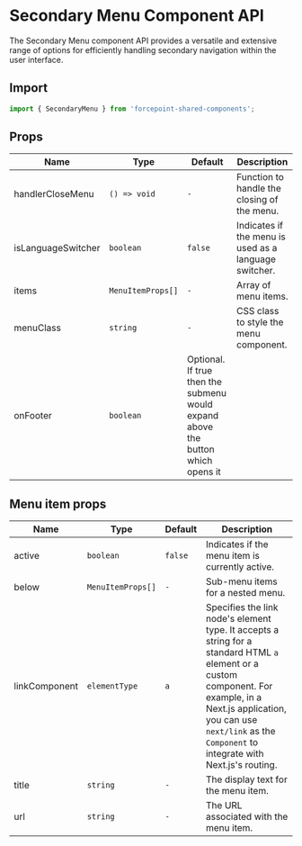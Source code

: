 # Secondary Menu Component API

The Secondary Menu component API provides a versatile and extensive range of options for efficiently handling secondary navigation within the user interface.

## Import

```jsx
import { SecondaryMenu } from 'forcepoint-shared-components';
```

## Props

| Name | Type | Default | Description |
| --- | --- | --- | --- |
| handlerCloseMenu | `() => void` | `-` | Function to handle the closing of the menu. |
| isLanguageSwitcher | `boolean` | `false` | Indicates if the menu is used as a language switcher. |
| items | `MenuItemProps[]` | `-` | Array of menu items. |
| menuClass | `string` | `-` | CSS class to style the menu component. |
| onFooter   | `boolean`  | Optional. If true then the submenu would expand above the button which opens it  |

## Menu item props

| Name | Type | Default | Description |
| --- | --- | --- | --- |
| active | `boolean` | `false` | Indicates if the menu item is currently active. |
| below | `MenuItemProps[]` | `-` | Sub-menu items for a nested menu. |
| linkComponent | `elementType` | `a` | Specifies the link node's element type. It accepts a string for a standard HTML `a` element or a custom component. For example, in a Next.js application, you can use `next/link` as the `Component` to integrate with Next.js's routing. |
| title | `string` | `-` | The display text for the menu item. |
| url | `string` | `-` | The URL associated with the menu item. |
